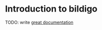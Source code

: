 # Introduction to bildigo

TODO: write [great documentation](http://jacobian.org/writing/what-to-write/)
